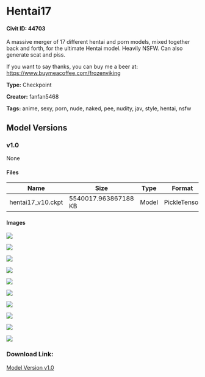 # Hentai17

#### Civit ID: 44703

<p>A massive merger of 17 different hentai and porn models, mixed together back and forth, for the ultimate Hentai model. Heavily NSFW. Can also generate scat and piss.</p><p>If you want to say thanks, you can buy me a beer at: <a target="_blank" rel="ugc" href="https://www.buymeacoffee.com/frozenviking">https://www.buymeacoffee.com/frozenviking</a></p>

**Type:** Checkpoint

**Creator:** fanfan5468

**Tags:** anime, sexy, porn, nude, naked, pee, nudity, jav, style, hentai, nsfw

## Model Versions

### v1.0

None

#### Files

| Name | Size | Type | Format | Download Url | AutoV1 | AutoV2 | SHA256 | CRC32 | BLAKE3 |
| --- | --- | --- | --- | --- | --- | --- | --- | --- | --- |
| hentai17_v10.ckpt | 5540017.963867188 KB | Model | PickleTensor | https://civitai.com/api/download/models/49339 | 8C308E10 | 5CBD0D7407 | 5CBD0D74075941B5333B4747A8019AB8937752D97A6158C40E8ABCF07526C1C7 | 8DC8864E | 88D5E52E5BD2D615C79CBF45D08655AC106B5E5870B9A66C6FD5E84FB558F9B0 |

#### Images

<p><img src="https://image.civitai.com/xG1nkqKTMzGDvpLrqFT7WA/57975406-a690-4a2d-6f17-fd379bc68f00/width=450/530627.jpeg" /></p>

<p><img src="https://image.civitai.com/xG1nkqKTMzGDvpLrqFT7WA/3ceb3ef4-47c4-4d9e-9580-818e94a6e000/width=450/530633.jpeg" /></p>

<p><img src="https://image.civitai.com/xG1nkqKTMzGDvpLrqFT7WA/7577fd2c-b114-4d25-aeaa-473bbf40f400/width=450/530626.jpeg" /></p>

<p><img src="https://image.civitai.com/xG1nkqKTMzGDvpLrqFT7WA/c07e4217-1767-4f4e-b66f-dcfb253f4800/width=450/530647.jpeg" /></p>

<p><img src="https://image.civitai.com/xG1nkqKTMzGDvpLrqFT7WA/b3fd834f-d1cc-4bb1-46bb-05941b3e4000/width=450/530628.jpeg" /></p>

<p><img src="https://image.civitai.com/xG1nkqKTMzGDvpLrqFT7WA/1f660c66-671d-4712-1c8f-f37a06e96a00/width=450/530632.jpeg" /></p>

<p><img src="https://image.civitai.com/xG1nkqKTMzGDvpLrqFT7WA/5c45c0a9-888f-4907-b882-d8caeb883400/width=450/530681.jpeg" /></p>

<p><img src="https://image.civitai.com/xG1nkqKTMzGDvpLrqFT7WA/90f2ef5b-f851-48c6-3d76-d564a2d00100/width=450/530637.jpeg" /></p>

<p><img src="https://image.civitai.com/xG1nkqKTMzGDvpLrqFT7WA/a472932a-918f-4f4e-a536-9286361b2c00/width=450/530635.jpeg" /></p>

<p><img src="https://image.civitai.com/xG1nkqKTMzGDvpLrqFT7WA/69bd153b-cd6a-479e-1a30-3f2e0e8a3b00/width=450/530630.jpeg" /></p>

### Download Link:

[Model Version v1.0](https://civitai.com/api/download/models/49339)

